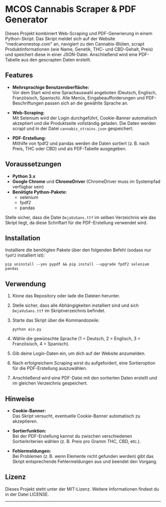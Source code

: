 MCOS Cannabis Scraper & PDF Generator
======================================

Dieses Projekt kombiniert Web-Scraping und PDF-Generierung in einem Python-Skript. Das Skript meldet sich auf der Website "medcanonestop.com" an, navigiert zu den Cannabis-Blüten, scrapt Produktinformationen (wie Name, Genetik, THC- und CBD-Gehalt, Preis) und speichert diese in einer JSON-Datei. Anschließend wird eine PDF-Tabelle aus den gescrapten Daten erstellt. 

Features
--------
- **Mehrsprachige Benutzeroberfläche:**  
  Vor dem Start wird eine Sprachauswahl angeboten (Deutsch, Englisch, Französisch, Spanisch). Alle Menüs, Eingabeaufforderungen und PDF-Beschriftungen passen sich an die gewählte Sprache an.
  
- **Web-Scraping:**  
  Mit Selenium wird der Login durchgeführt, Cookie-Banner automatisch akzeptiert und die Produktseite vollständig geladen. Die Daten werden scrapt und in der Datei `cannabis_strains.json` gespeichert.

- **PDF-Erstellung:**  
  Mithilfe von fpdf2 und pandas werden die Daten sortiert (z. B. nach Preis, THC oder CBD) und als PDF-Tabelle ausgegeben.

Voraussetzungen
---------------
- **Python 3.x**
- **Google Chrome** und **ChromeDriver** (ChromeDriver muss im Systempfad verfügbar sein)
- **Benötigte Python-Pakete:**  
  - selenium  
  - fpdf2  
  - pandas  

Stelle sicher, dass die Datei `DejaVuSans.ttf` im selben Verzeichnis wie das Skript liegt, da diese Schriftart für die PDF-Erstellung verwendet wird.

Installation
------------
Installiere die benötigten Pakete über den folgenden Befehl (sodass nur `fpdf2` installiert ist):

    pip uninstall --yes pypdf && pip install --upgrade fpdf2 selenium pandas

Verwendung
----------
1. Klone das Repository oder lade die Dateien herunter.
2. Stelle sicher, dass alle Abhängigkeiten installiert sind und sich `DejaVuSans.ttf` im Skriptverzeichnis befindet.
3. Starte das Skript über die Kommandozeile:

       python aio.py

4. Wähle die gewünschte Sprache (1 = Deutsch, 2 = Englisch, 3 = Französisch, 4 = Spanisch).
5. Gib deine Login-Daten ein, um dich auf der Website anzumelden.
6. Nach erfolgreichem Scraping wirst du aufgefordert, eine Sortieroption für die PDF-Erstellung auszuwählen.
7. Anschließend wird eine PDF-Datei mit den sortierten Daten erstellt und im gleichen Verzeichnis gespeichert.

Hinweise
--------
- **Cookie-Banner:**  
  Das Skript versucht, eventuelle Cookie-Banner automatisch zu akzeptieren.
  
- **Sortierfunktion:**  
  Bei der PDF-Erstellung kannst du zwischen verschiedenen Sortierkriterien wählen (z. B. Preis pro Gramm THC, CBD, etc.).
  
- **Fehlermeldungen:**  
  Bei Problemen (z. B. wenn Elemente nicht gefunden werden) gibt das Skript entsprechende Fehlermeldungen aus und beendet den Vorgang.

Lizenz
------
Dieses Projekt steht unter der MIT-Lizenz. Weitere Informationen findest du in der Datei LICENSE.

---------------------------------------------------------
